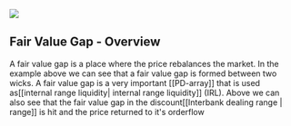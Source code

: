 

![](https://i.imgur.com/txXNmRr.png)

## Fair Value Gap - Overview

A fair value gap is a place where the price rebalances the market. In the example above we can see that a fair value gap is formed between two wicks. A fair value gap is a very important [[PD-array]] that is used as[[internal range liquidity| internal range liquidity]] (IRL). Above we can also see that the fair value gap in the discount[[Interbank dealing range | range]] is hit and the price returned to it's orderflow